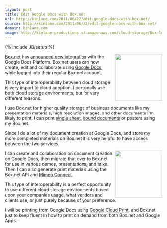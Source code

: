 ```yaml
---
layout: post
title: Edit Google Docs with Box.net
url: http://kinlane.com/2011/06/22/edit-google-docs-with-box-net/
source: http://kinlane.com/2011/06/22/edit-google-docs-with-box-net/
domain: kinlane.com
image: http://kinlane-productions.s3.amazonaws.com/cloud-storage/Box-logo-new.jpg
---
```

{% include JB/setup %}<p><a href="http://www.box.net/" target="_blank"><img src="http://kinlane-productions.s3.amazonaws.com/cloud-storage/Box-logo-new.jpg" alt="" width="150" align="right" /></a><p></p>
<a href="http://www.box.net/" target="_blank">Box.net</a> has <a title="announced new integration" href="http://blog.box.net/2011/06/22/box-and-google-docs-accelerating-the-cloud-workforce/">announced new integration</a> with the Google Docs Platform.  Box.net users can now create, edit and collaborate using <a href="http://www.docs.google.com/" target="_blank">Google Docs</a>, while logged into their regular Box.net account.<p></p>
This type of interoperability between cloud storage is very import to cloud adoption.  I personally use both cloud storage environments, but for very different reasons.<p></p>
I use Box.net for higher quality storage of business documents like my presentation materials, high resolution images, and other documents I'm likely to print.  I can print <a title="single sheet with box.net" href="http://developer.mimeo.com/blog/blog_detail.php?ID=90">single sheet</a>, <a title="bound document with box.net" href="http://developer.mimeo.com/blog/blog_detail.php?ID=91">bound documents</a> or posters using my Box.net.<p></p>
Since I do a lot of my document creation at Google Docs, and store my more completed materials on Box.net it is very helpful to have access between the two services.<p></p>
<a href="http://www.docs.google.com/" target="_blank"><img src="http://kinlane-productions.s3.amazonaws.com/cloud-storage/google-docs.png" alt="" width="150" align="right" /></a><p></p>
I can create and collaboration on document creation on Google Docs, then migrate that over to Box.net for use in various demos, presentations, and talks.  Then I can also generate print materials using the Box.net API and <a href="http://developer.mimeo.com/">Mimeo Connect</a>.<p></p>
This type of interoperability is a perfect opportunity to use different cloud storage environments based upon your companies usage, what vendors and clients use, or just purely because of your preference.<p></p>
I will be printing from Google Docs using <a title="Google Cloud Printer" href="http://developer.mimeo.com/blog/search_tag.php?tags=Google%20Cloud%20Print">Google Cloud Print</a>, and Box.net just to keep fluent in how to print on demand from both Box.net and Google Apps.
</p>
